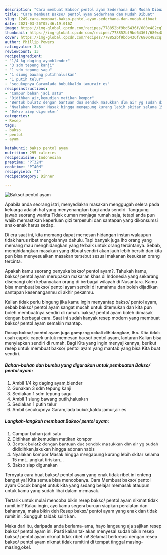 ```yaml
---
description: "Cara membuat Bakso/ pentol ayam Sederhana dan Mudah Dibuat"
title: "Cara membuat Bakso/ pentol ayam Sederhana dan Mudah Dibuat"
slug: 1249-cara-membuat-bakso-pentol-ayam-sederhana-dan-mudah-dibuat
date: 2021-03-26T05:46:19.016Z
image: https://img-global.cpcdn.com/recipes/778852bf9bd6436f/680x482cq70/bakso-pentol-ayam-foto-resep-utama.jpg
thumbnail: https://img-global.cpcdn.com/recipes/778852bf9bd6436f/680x482cq70/bakso-pentol-ayam-foto-resep-utama.jpg
cover: https://img-global.cpcdn.com/recipes/778852bf9bd6436f/680x482cq70/bakso-pentol-ayam-foto-resep-utama.jpg
author: Phillip Powers
ratingvalue: 3.8
reviewcount: 13
recipeingredient:
- "1/4 kg daging ayamblender"
- "3 sdm tepung kanji"
- "1 sdm tepung sagu"
- "1 siung bawang putihhaluskan"
- "1 putih telur"
- "secukupnya Garamlada bubukkaldu jamurair es"
recipeinstructions:
- "Campur bahan jadi satu"
- "Didihkan air,kemudian matikan kompor"
- "Bentuk bulat2 dengan bantuan dua sendok masukkan dlm air yg sudah dididihkan,lakukan hingga adonan habis"
- "Nyalakan kompor Masak hingga mengapung kurang lebih skitar selama 15 mnt...angkat tiriskan..."
- "Bakso siap digunakan"
categories:
- Resep
tags:
- bakso
- pentol
- ayam

katakunci: bakso pentol ayam 
nutrition: 295 calories
recipecuisine: Indonesian
preptime: "PT32M"
cooktime: "PT40M"
recipeyield: "1"
recipecategory: Dinner

---
```



![Bakso/ pentol ayam](https://img-global.cpcdn.com/recipes/778852bf9bd6436f/680x482cq70/bakso-pentol-ayam-foto-resep-utama.jpg)

Apabila anda seorang istri, menyediakan masakan menggugah selera pada keluarga adalah hal yang menyenangkan bagi anda sendiri. Tanggung jawab seorang  wanita Tidak cuman menjaga rumah saja, tetapi anda pun wajib memastikan keperluan gizi terpenuhi dan santapan yang dikonsumsi anak-anak harus sedap.

Di era  saat ini, kita memang dapat memesan hidangan instan walaupun tidak harus ribet mengolahnya dahulu. Tapi banyak juga lho orang yang memang mau menghidangkan yang terbaik untuk orang tercintanya. Sebab, menghidangkan masakan yang dibuat sendiri akan jauh lebih bersih dan kita pun bisa menyesuaikan masakan tersebut sesuai makanan kesukaan orang tercinta. 



Apakah kamu seorang penyuka bakso/ pentol ayam?. Tahukah kamu, bakso/ pentol ayam merupakan makanan khas di Indonesia yang sekarang disenangi oleh kebanyakan orang di berbagai wilayah di Nusantara. Kamu bisa membuat bakso/ pentol ayam sendiri di rumahmu dan boleh dijadikan santapan kesenanganmu di akhir pekanmu.

Kalian tidak perlu bingung jika kamu ingin menyantap bakso/ pentol ayam, sebab bakso/ pentol ayam sangat mudah untuk ditemukan dan kita pun boleh membuatnya sendiri di rumah. bakso/ pentol ayam boleh dimasak dengan berbagai cara. Saat ini sudah banyak resep modern yang membuat bakso/ pentol ayam semakin mantap.

Resep bakso/ pentol ayam juga gampang sekali dihidangkan, lho. Kita tidak usah capek-capek untuk memesan bakso/ pentol ayam, lantaran Kalian bisa menyiapkan sendiri di rumah. Bagi Kita yang ingin menyajikannya, berikut resep untuk membuat bakso/ pentol ayam yang mantab yang bisa Kita buat sendiri.

<!--inarticleads1-->

##### Bahan-bahan dan bumbu yang digunakan untuk pembuatan Bakso/ pentol ayam:

1. Ambil 1/4 kg daging ayam,blender
1. Gunakan 3 sdm tepung kanji
1. Sediakan 1 sdm tepung sagu
1. Ambil 1 siung bawang putih,haluskan
1. Sediakan 1 putih telur
1. Ambil secukupnya Garam,lada bubuk,kaldu jamur,air es




<!--inarticleads2-->

##### Langkah-langkah membuat Bakso/ pentol ayam:

1. Campur bahan jadi satu
1. Didihkan air,kemudian matikan kompor
1. Bentuk bulat2 dengan bantuan dua sendok masukkan dlm air yg sudah dididihkan,lakukan hingga adonan habis
1. Nyalakan kompor Masak hingga mengapung kurang lebih skitar selama 15 mnt...angkat tiriskan...
1. Bakso siap digunakan




Ternyata cara buat bakso/ pentol ayam yang enak tidak ribet ini enteng banget ya! Kita semua bisa mencobanya. Cara Membuat bakso/ pentol ayam Cocok banget untuk kita yang sedang belajar memasak ataupun untuk kamu yang sudah lihai dalam memasak.

Tertarik untuk mulai mencoba bikin resep bakso/ pentol ayam nikmat tidak rumit ini? Kalau ingin, ayo kamu segera buruan siapkan peralatan dan bahannya, maka bikin deh Resep bakso/ pentol ayam yang enak dan tidak rumit ini. Sungguh taidak sulit kan. 

Maka dari itu, daripada anda berlama-lama, hayo langsung aja sajikan resep bakso/ pentol ayam ini. Pasti kalian tak akan menyesal sudah bikin resep bakso/ pentol ayam nikmat tidak ribet ini! Selamat berkreasi dengan resep bakso/ pentol ayam nikmat tidak rumit ini di tempat tinggal masing-masing,oke!.

